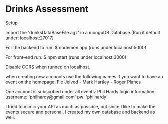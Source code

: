 # Drinks Assessment
Setup

Import the 'drinksDataBaseFile.agz' in a mongoDB Database.(Run it default under: localhost:27017)

For the backend to run: $ nodemon app (runs under localhost:5000)

For front-end run: $ npm start (runs under localhost:3000)

Disable CORS when runned on localhost.



when creating new accounts use the following names if you want to have an event on the homepage:
Fie Jelved -
Mark Hartley -
Roger Planes



One account is subscribed under all events:
Phil Hardy
login information:
username: 'philhardy@gmail.com'
pw: 'philhardy'



I tried to mimic your API as much as possible, but since I like to make the events secure and personal,
I created my own database and backend as well.


